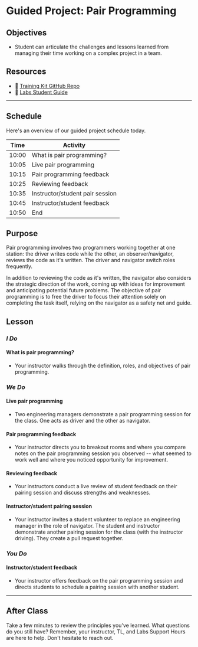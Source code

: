 # Guided Project: Pair Programming

## Objectives

* Student can articulate the challenges and lessons learned from managing their time working on a complex project in a team.

## Resources

* 🐙 [Training Kit GitHub Repo](https://github.com/LambdaSchool/labs-curriculum)
* 🐙 [Labs Student Guide](https://www.notion.so/lambdaschool/Labs-25-Student-Guide-7be23f8048ca4d2eae69a06f4613f67a)

----

## Schedule

Here's an overview of our guided project schedule today.

| Time       | Activity                        |
| ---------- | ------------------------------- |
| 10:00      | What is pair programming?       |
| 10:05      | Live pair programming           |
| 10:15      | Pair programming feedback       |
| 10:25      | Reviewing feedback              |
| 10:35      | Instructor/student pair session |
| 10:45      | Instructor/student feedback     |
| 10:50      | End                             |

## Purpose

Pair programming involves two programmers working together at one station: the driver writes code while the other, an observer/navigator, reviews the code as it's written. The driver and navigator switch roles frequently.

In addition to reviewing the code as it's written, the navigator also considers the strategic direction of the work, coming up with ideas for improvement and anticipating potential future problems. The objective of pair programming is to free the driver to focus their attention solely on completing the task itself, relying on the navigator as a safety net and guide.

## Lesson

### *I Do*

#### What is pair programming?

* Your instructor walks through the definition, roles, and objectives of pair programming.

### *We Do*

#### Live pair programming

* Two engineering managers demonstrate a pair programming session for the class. One acts as driver and the other as navigator.

#### Pair programming feedback

* Your instructor directs you to breakout rooms and where you compare notes on the pair programming session you observed -- what seemed to work well and where you noticed opportunity for improvement.

#### Reviewing feedback

* Your instructors conduct a live review of student feedback on their pairing session and discuss strengths and weaknesses.

#### Instructor/student pairing session

* Your instructor invites a student volunteer to replace an engineering manager in the role of navigator. The student and instructor demonstrate another pairing session for the class (with the instructor driving). They create a pull request together.

### *You Do*

#### Instructor/student feedback

* Your instructor offers feedback on the pair programming session and directs students to schedule a pairing session with another student.

----

## After Class

Take a few minutes to review the principles you've learned. What questions do you still have? Remember, your instructor, TL, and Labs Support Hours are here to help. Don't hesitate to reach out.
